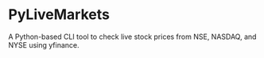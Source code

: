 # PyLiveMarkets
 A Python-based CLI tool to check live stock prices from NSE, NASDAQ, and NYSE using yfinance.
